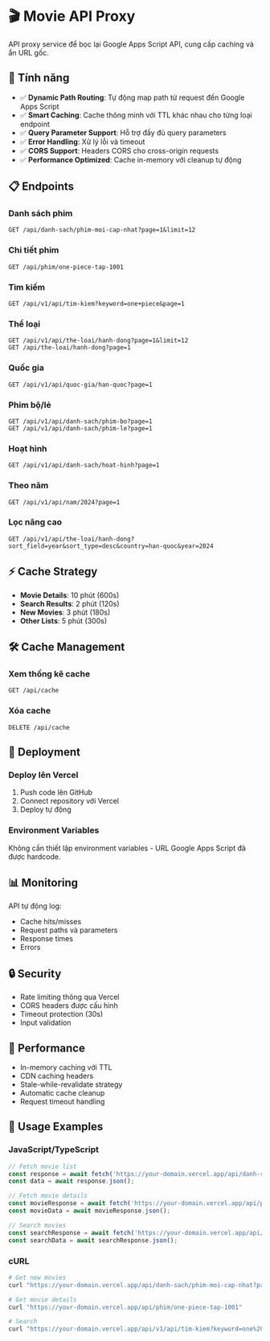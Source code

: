 # 🎬 Movie API Proxy

API proxy service để bọc lại Google Apps Script API, cung cấp caching và ẩn URL gốc.

## 🚀 Tính năng

- ✅ **Dynamic Path Routing**: Tự động map path từ request đến Google Apps Script
- ✅ **Smart Caching**: Cache thông minh với TTL khác nhau cho từng loại endpoint
- ✅ **Query Parameter Support**: Hỗ trợ đầy đủ query parameters
- ✅ **Error Handling**: Xử lý lỗi và timeout
- ✅ **CORS Support**: Headers CORS cho cross-origin requests
- ✅ **Performance Optimized**: Cache in-memory với cleanup tự động

## 📋 Endpoints

### Danh sách phim
```
GET /api/danh-sach/phim-moi-cap-nhat?page=1&limit=12
```

### Chi tiết phim
```
GET /api/phim/one-piece-tap-1001
```

### Tìm kiếm
```
GET /api/v1/api/tim-kiem?keyword=one+piece&page=1
```

### Thể loại
```
GET /api/v1/api/the-loai/hanh-dong?page=1&limit=12
GET /api/the-loai/hanh-dong?page=1
```

### Quốc gia
```
GET /api/v1/api/quoc-gia/han-quoc?page=1
```

### Phim bộ/lẻ
```
GET /api/v1/api/danh-sach/phim-bo?page=1
GET /api/v1/api/danh-sach/phim-le?page=1
```

### Hoạt hình
```
GET /api/v1/api/danh-sach/hoat-hinh?page=1
```

### Theo năm
```
GET /api/v1/api/nam/2024?page=1
```

### Lọc nâng cao
```
GET /api/v1/api/the-loai/hanh-dong?sort_field=year&sort_type=desc&country=han-quoc&year=2024
```

## ⚡ Cache Strategy

- **Movie Details**: 10 phút (600s)
- **Search Results**: 2 phút (120s)  
- **New Movies**: 3 phút (180s)
- **Other Lists**: 5 phút (300s)

## 🛠 Cache Management

### Xem thống kê cache
```
GET /api/cache
```

### Xóa cache
```
DELETE /api/cache
```

## 🔧 Deployment

### Deploy lên Vercel
1. Push code lên GitHub
2. Connect repository với Vercel
3. Deploy tự động

### Environment Variables
Không cần thiết lập environment variables - URL Google Apps Script đã được hardcode.

## 📊 Monitoring

API tự động log:
- Cache hits/misses
- Request paths và parameters
- Response times
- Errors

## 🔒 Security

- Rate limiting thông qua Vercel
- CORS headers được cấu hình
- Timeout protection (30s)
- Input validation

## 🚀 Performance

- In-memory caching với TTL
- CDN caching headers
- Stale-while-revalidate strategy
- Automatic cache cleanup
- Request timeout handling

## 📝 Usage Examples

### JavaScript/TypeScript
```javascript
// Fetch movie list
const response = await fetch('https://your-domain.vercel.app/api/danh-sach/phim-moi-cap-nhat?page=1');
const data = await response.json();

// Fetch movie details
const movieResponse = await fetch('https://your-domain.vercel.app/api/phim/one-piece-tap-1001');
const movieData = await movieResponse.json();

// Search movies
const searchResponse = await fetch('https://your-domain.vercel.app/api/v1/api/tim-kiem?keyword=naruto');
const searchData = await searchResponse.json();
```

### cURL
```bash
# Get new movies
curl "https://your-domain.vercel.app/api/danh-sach/phim-moi-cap-nhat?page=1"

# Get movie details
curl "https://your-domain.vercel.app/api/phim/one-piece-tap-1001"

# Search
curl "https://your-domain.vercel.app/api/v1/api/tim-kiem?keyword=one%20piece"
```